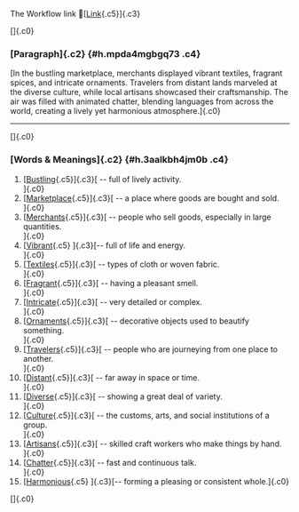 The Workflow link
👏[[Link](https://www.google.com/url?q=http://www.google.com&sa=D&source=editors&ust=1761240459163354&usg=AOvVaw0MYoo0dE6UOsXuYx1046g5){.c5}]{.c3}

[]{.c0}

### [Paragraph]{.c2} {#h.mpda4mgbgq73 .c4}

[In the bustling marketplace, merchants displayed vibrant textiles,
fragrant spices, and intricate ornaments. Travelers from distant lands
marveled at the diverse culture, while local artisans showcased their
craftsmanship. The air was filled with animated chatter, blending
languages from across the world, creating a lively yet harmonious
atmosphere.]{.c0}

------------------------------------------------------------------------

[]{.c0}

### [Words & Meanings]{.c2} {#h.3aalkbh4jm0b .c4}

1.  [[Bustling](https://www.google.com/url?q=http://www.google.com&sa=D&source=editors&ust=1761240459164721&usg=AOvVaw3g9Tojg9iVS8UIKzv_7hLU){.c5}]{.c3}[ --
    full of lively activity.\
    ]{.c0}
2.  [[Marketplace](https://www.google.com/url?q=http://www.google.com&sa=D&source=editors&ust=1761240459164987&usg=AOvVaw1aqaMe6L8PJvX3Mq6wKMh6){.c5}]{.c3}[ --
    a place where goods are bought and sold.\
    ]{.c0}
3.  [[Merchants](https://www.google.com/url?q=http://www.google.com&sa=D&source=editors&ust=1761240459165212&usg=AOvVaw34St-uviO_1bjG9E3-CAxZ){.c5}]{.c3}[ --
    people who sell goods, especially in large quantities.\
    ]{.c0}
4.  [[Vibrant](https://www.google.com/url?q=http://www.google.com&sa=D&source=editors&ust=1761240459165462&usg=AOvVaw21s6GNX1aQSMNvVF-02zNa){.c5}
    ]{.c3}[-- full of life and energy.\
    ]{.c0}
5.  [[Textiles](https://www.google.com/url?q=http://www.google.com&sa=D&source=editors&ust=1761240459165651&usg=AOvVaw0qaXdaL3YJAzFzbbkT50EI){.c5}]{.c3}[ --
    types of cloth or woven fabric.\
    ]{.c0}
6.  [[Fragrant](https://www.google.com/url?q=http://www.google.com&sa=D&source=editors&ust=1761240459165848&usg=AOvVaw1AjQ7P40J5GTI-Qz9A8-ih){.c5}]{.c3}[ --
    having a pleasant smell.\
    ]{.c0}
7.  [[Intricate](https://www.google.com/url?q=http://www.google.com&sa=D&source=editors&ust=1761240459166040&usg=AOvVaw1swYg32JJhxXniw3qwVvvc){.c5}]{.c3}[ --
    very detailed or complex.\
    ]{.c0}
8.  [[Ornaments](https://www.google.com/url?q=http://www.google.com&sa=D&source=editors&ust=1761240459166249&usg=AOvVaw0N5N3T7xvRYxGMbbwnPgc8){.c5}]{.c3}[ --
    decorative objects used to beautify something.\
    ]{.c0}
9.  [[Travelers](https://www.google.com/url?q=http://www.google.com&sa=D&source=editors&ust=1761240459166491&usg=AOvVaw0ig8S8qlR1VtsDAPCJ7ZwZ){.c5}]{.c3}[ --
    people who are journeying from one place to another.\
    ]{.c0}
10. [[Distant](https://www.google.com/url?q=http://www.google.com&sa=D&source=editors&ust=1761240459166728&usg=AOvVaw3zPQ2mJHQ-oe5onOwRo5f5){.c5}]{.c3}[ --
    far away in space or time.\
    ]{.c0}
11. [[Diverse](https://www.google.com/url?q=http://www.google.com&sa=D&source=editors&ust=1761240459166913&usg=AOvVaw12efgCMw3Cn7RBPTZEFanz){.c5}]{.c3}[ --
    showing a great deal of variety.\
    ]{.c0}
12. [[Culture](https://www.google.com/url?q=http://www.google.com&sa=D&source=editors&ust=1761240459167130&usg=AOvVaw1gkA4GX-UGLBpvV8g5Fhc-){.c5}]{.c3}[ --
    the customs, arts, and social institutions of a group.\
    ]{.c0}
13. [[Artisans](https://www.google.com/url?q=http://www.google.com&sa=D&source=editors&ust=1761240459167367&usg=AOvVaw2OhvJgoZ6pVD6v4kuwUXAe){.c5}]{.c3}[ --
    skilled craft workers who make things by hand.\
    ]{.c0}
14. [[Chatter](https://www.google.com/url?q=http://www.google.com&sa=D&source=editors&ust=1761240459167601&usg=AOvVaw17pFMKfZFPdrNy3zJS72hN){.c5}]{.c3}[ --
    fast and continuous talk.\
    ]{.c0}
15. [[Harmonious](https://www.google.com/url?q=http://www.google.com&sa=D&source=editors&ust=1761240459167795&usg=AOvVaw3oqDdzIny04UcUEoBF_BPZ){.c5}
    ]{.c3}[-- forming a pleasing or consistent whole.]{.c0}

[]{.c0}
